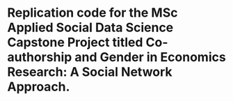 # Replication code for the MSc Applied Social Data Science Capstone Project titled Co-authorship and Gender in Economics Research: A Social Network Approach.
